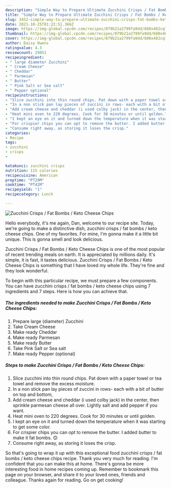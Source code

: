 ```yaml
---
description: "Simple Way to Prepare Ultimate Zucchini Crisps / Fat Bombs / Keto Cheese Chips"
title: "Simple Way to Prepare Ultimate Zucchini Crisps / Fat Bombs / Keto Cheese Chips"
slug: 3452-simple-way-to-prepare-ultimate-zucchini-crisps-fat-bombs-keto-cheese-chips
date: 2021-10-25T01:22:51.366Z
image: https://img-global.cpcdn.com/recipes/879b21a2799fa9dd/680x482cq70/zucchini-crisps-fat-bombs-keto-cheese-chips-recipe-main-photo.jpg
thumbnail: https://img-global.cpcdn.com/recipes/879b21a2799fa9dd/680x482cq70/zucchini-crisps-fat-bombs-keto-cheese-chips-recipe-main-photo.jpg
cover: https://img-global.cpcdn.com/recipes/879b21a2799fa9dd/680x482cq70/zucchini-crisps-fat-bombs-keto-cheese-chips-recipe-main-photo.jpg
author: Daisy Owens
ratingvalue: 4.3
reviewcount: 29051
recipeingredient:
- " large diameter Zucchini"
- " Cream Cheese"
- " Cheddar"
- " Parmesan"
- " Butter"
- " Pink Salt or Sea salt"
- " Pepper optional"
recipeinstructions:
- "Slice zucchini into thin round chips. Pat down with a paper towel or tea towel and remove the excess moisture."
- "In a non stick pan lay pieces of zuccini in rows- each with a bit of butter on top and bottom,"
- "Add cream cheese and cheddar (i used colby jack) in the center, then sprinkle parmesan cheese all over. Lightly salt and add pepper if you want."
- "Heat mini oven to 220 degrees. Cook for 30 minutes or until golden."
- "I kept an eye on it and turned down the temperature when it was starting to get some color."
- "For crispier chips you can opt to remove the butter. I added butter to make it fat bombs. 😊"
- "Consume right away, as storing it loses the crisp."
categories:
- Recipe
tags:
- zucchini
- crisps
- 

katakunci: zucchini crisps  
nutrition: 115 calories
recipecuisine: American
preptime: "PT29M"
cooktime: "PT42M"
recipeyield: "1"
recipecategory: Lunch

---
```



![Zucchini Crisps / Fat Bombs / Keto Cheese Chips](https://img-global.cpcdn.com/recipes/879b21a2799fa9dd/680x482cq70/zucchini-crisps-fat-bombs-keto-cheese-chips-recipe-main-photo.jpg)

Hello everybody, it's me again, Dan, welcome to our recipe site. Today, we're going to make a distinctive dish, zucchini crisps / fat bombs / keto cheese chips. One of my favorites. For mine, I'm gonna make it a little bit unique. This is gonna smell and look delicious.

Zucchini Crisps / Fat Bombs / Keto Cheese Chips is one of the most popular of recent trending meals on earth. It is appreciated by millions daily. It's simple, it is fast, it tastes delicious. Zucchini Crisps / Fat Bombs / Keto Cheese Chips is something that I have loved my whole life. They're fine and they look wonderful.




To begin with this particular recipe, we must prepare a few components. You can have zucchini crisps / fat bombs / keto cheese chips using 7 ingredients and 7 steps. Here is how you can achieve that.

<!--inarticleads1-->

##### The ingredients needed to make Zucchini Crisps / Fat Bombs / Keto Cheese Chips:

1. Prepare  large (diameter) Zucchini
1. Take  Cream Cheese
1. Make ready  Cheddar
1. Make ready  Parmesan
1. Make ready  Butter
1. Take  Pink Salt or Sea salt
1. Make ready  Pepper (optional)




<!--inarticleads2-->

##### Steps to make Zucchini Crisps / Fat Bombs / Keto Cheese Chips:

1. Slice zucchini into thin round chips. Pat down with a paper towel or tea towel and remove the excess moisture.
1. In a non stick pan lay pieces of zuccini in rows- each with a bit of butter on top and bottom,
1. Add cream cheese and cheddar (i used colby jack) in the center, then sprinkle parmesan cheese all over. Lightly salt and add pepper if you want.
1. Heat mini oven to 220 degrees. Cook for 30 minutes or until golden.
1. I kept an eye on it and turned down the temperature when it was starting to get some color.
1. For crispier chips you can opt to remove the butter. I added butter to make it fat bombs. 😊
1. Consume right away, as storing it loses the crisp.




So that's going to wrap it up with this exceptional food zucchini crisps / fat bombs / keto cheese chips recipe. Thank you very much for reading. I'm confident that you can make this at home. There's gonna be more interesting food in home recipes coming up. Remember to bookmark this page on your browser, and share it to your loved ones, friends and colleague. Thanks again for reading. Go on get cooking!

